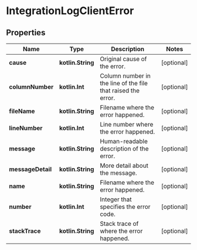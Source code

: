 
# IntegrationLogClientError

## Properties
Name | Type | Description | Notes
------------ | ------------- | ------------- | -------------
**cause** | **kotlin.String** | Original cause of the error. |  [optional]
**columnNumber** | **kotlin.Int** | Column number in the line of the file that raised the error. |  [optional]
**fileName** | **kotlin.String** | Filename where the error happened. |  [optional]
**lineNumber** | **kotlin.Int** | Line number where the error happened. |  [optional]
**message** | **kotlin.String** | Human-readable description of the error. |  [optional]
**messageDetail** | **kotlin.String** | More detail about the message. |  [optional]
**name** | **kotlin.String** | Filename where the error happened. |  [optional]
**number** | **kotlin.Int** | Integer that specifies the error code. |  [optional]
**stackTrace** | **kotlin.String** | Stack trace of where the error happened. |  [optional]



